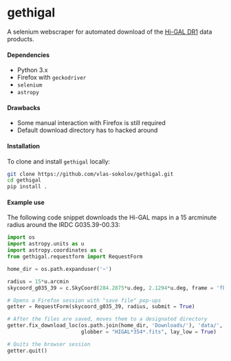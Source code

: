 # gethigal
A selenium webscraper for automated download of the [Hi-GAL DR1](http://adsabs.harvard.edu/abs/2016A%26A...591A.149M) data products.

#### Dependencies
* Python 3.x
* Firefox with `geckodriver`
* `selenium`
* `astropy`

#### Drawbacks
* Some manual interaction with Firefox is still required
* Default download directory has to hacked around

#### Installation
To clone and install `gethigal` locally:

```bash
git clone https://github.com/vlas-sokolov/gethigal.git
cd gethigal
pip install .
```

#### Example use

The following code snippet downloads the Hi-GAL maps in a 15 arcminute radius around the IRDC G035.39-00.33:

```python
import os
import astropy.units as u
import astropy.coordinates as c
from gethigal.requestform import RequestForm

home_dir = os.path.expanduser('~')

radius = 15*u.arcmin
skycoord_g035_39 = c.SkyCoord(284.2875*u.deg, 2.1294*u.deg, frame = 'fk5')

# Opens a Firefox session with "save file" pop-ups
getter = RequestForm(skycoord_g035_39, radius, submit = True)

# After the files are saved, moves them to a designated directory
getter.fix_download_loc(os.path.join(home_dir, 'Downloads/'), 'data/',
                        globber = "HIGAL*354*.fits", lay_low = True)

# Quits the browser session
getter.quit()
```
